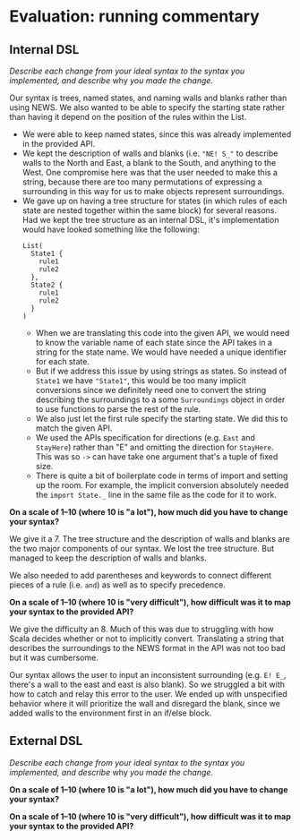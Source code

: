 # Evaluation: running commentary

## Internal DSL

_Describe each change from your ideal syntax to the syntax you implemented, and
describe_ why _you made the change._

Our syntax is trees, named states, and naming walls and blanks rather than 
using NEWS.  We also wanted to be able to specify the starting state rather
than having it depend on the position of the rules within the List.

 * We were able to keep named states, since this was already implemented in the
provided API.
 * We kept the description of walls and blanks (i.e. `"NE! S_"` to describe 
 walls to the North and East, a blank to the South, and anything to the West.
 One compromise here was that the user needed to make this a string, because
 there are too many permutations of expressing a surrounding in this way for
 us to make objects represent surroundings.
 * We gave up on having a tree structure for states (in which rules of each
  state are nested together within the same block) for several reasons.
  Had we kept the tree structure as an internal DSL, it's implementation would 
  have looked something like the following:
    ```
    List(
      State1 {
        rule1
        rule2
      },
      State2 {
        rule1
        rule2
      }
    )
    ```
   * When we are translating this code into the given API, we would need to
    know the variable name of each state since the API takes in a string for 
    the state name. We would have needed a unique identifier for each state.
   * But if we address this issue by using strings as states. So instead of 
   `State1` we have `"State1"`, this would be too many implicit conversions 
   since we definitely need one to convert the string describing the 
   surroundings to a some `Surroundings` object in order to use functions to parse the rest of the rule.
   * We also just let the first rule specify the starting state. We did this to
   match the given API.
   * We used the APIs specification for directions (e.g. `East` and `StayHere`)
   rather than "E" and omitting the direction for `StayHere`. This was so `->`
   can have take one argument that's a tuple of fixed size.
   * There is quite a bit of boilerplate code in terms of import and setting
   up the room. For example, the implicit conversion absolutely needed 
   the `import State._` line in the same file as the code for it to work.

**On a scale of 1–10 (where 10 is "a lot"), how much did you have to change 
your syntax?**

We give it a 7. The tree structure and the description of walls and blanks are 
the two major components of our syntax. We lost the tree structure. But managed
to keep the description of walls and blanks.

We also needed to add parentheses and keywords to connect different pieces of a
rule (i.e. `and`) as well as to specify precedence.

**On a scale of 1–10 (where 10 is "very difficult"), how difficult was it to 
map your syntax to the provided API?**

We give the difficulty an 8. Much of this was due to struggling with how Scala
decides whether or not to implicitly convert. Translating a string that 
describes the surroundings to the NEWS format in the API was not too bad but
it was cumbersome.

Our syntax allows the user to input an inconsistent surrounding (e.g. `E! E_`, 
there's a wall to the east and east is also blank). So we struggled a bit with
how to catch and relay this error to the user. We ended up with unspecified
behavior where it will prioritize the wall and disregard the blank, since we
added walls to the environment first in an if/else block.

## External DSL

_Describe each change from your ideal syntax to the syntax you implemented, and
describe_ why _you made the change._

**On a scale of 1–10 (where 10 is "a lot"), how much did you have to change your syntax?**

**On a scale of 1–10 (where 10 is "very difficult"), how difficult was it to map your syntax to the provided API?**
